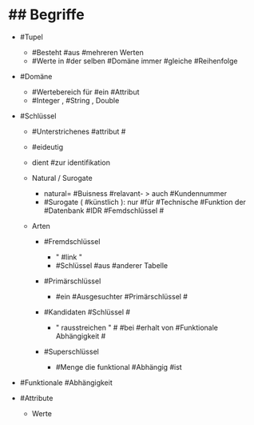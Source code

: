 # ## Begriffe 

 - #Tupel 

	 - #Besteht #aus #mehreren Werten 
	 - #Werte in #der selben #Domäne immer #gleiche #Reihenfolge 

 - #Domäne 

	 - #Wertebereich für #ein #Attribut 
	 - #Integer , #String , Double 

 - #Schlüssel 

	 - #Unterstrichenes #attribut #
	 - #eideutig 
	 - dient #zur identifikation 
	 - Natural / Surogate 

		 - natural= #Buisness #relavant- > auch #Kundennummer 
		 - #Surogate ( #künstlich ): nur #für #Technische #Funktion der #Datenbank #IDR #Femdschlüssel #

	 - Arten 

		 - #Fremdschlüssel 

			 - " #link " 
			 - #Schlüssel #aus #anderer Tabelle 

		 - #Primärschlüssel 

			 - #ein #Ausgesuchter #Primärschlüssel #

		 - #Kandidaten #Schlüssel #

			 - " rausstreichen " #
 #bei #erhalt von #Funktionale Abhängigkeit #

		 - #Superschlüssel 

			 - #Menge die funktional #Abhängig #ist 

 - #Funktionale #Abhängigkeit 
 - #Attribute 

	 - Werte 
